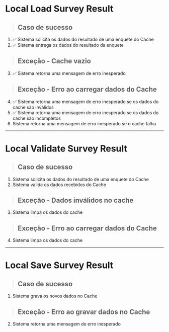 # Local Load Survey Result

> ## Caso de sucesso
1. ✅ Sistema solicita os dados do resultado de uma enquete do Cache
2. ✅ Sistema entrega os dados do resultado da enquete

> ## Exceção - Cache vazio
3. ✅ Sistema retorna uma mensagem de erro inesperado

> ## Exceção - Erro ao carregar dados do Cache
4. ✅ Sistema retorna uma mensagem de erro inesperado se os dados do cache são inválidos
5. ✅ Sistema retorna uma mensagem de erro inesperado se os dados do cache são incompletos
6. Sistema retorna uma mensagem de erro inesperado se o cache falha

---

# Local Validate Survey Result

> ## Caso de sucesso
1. Sistema solicita os dados do resultado de uma enquete do Cache
2. Sistema valida os dados recebidos do Cache

> ## Exceção - Dados inválidos no cache
3. Sistema limpa os dados do cache

> ## Exceção - Erro ao carregar dados do Cache
4. Sistema limpa os dados do cache

---

# Local Save Survey Result

> ## Caso de sucesso
1. Sistema grava os novos dados no Cache

> ## Exceção - Erro ao gravar dados no Cache
2. Sistema retorna uma mensagem de erro inesperado